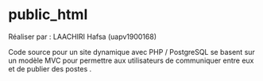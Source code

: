 # public_html
Réaliser par : LAACHIRI Hafsa (uapv1900168)

Code source pour un site dynamique avec PHP / PostgreSQL se basent sur un modèle MVC pour permettre aux
utilisateurs de communiquer entre eux et de publier des postes .
